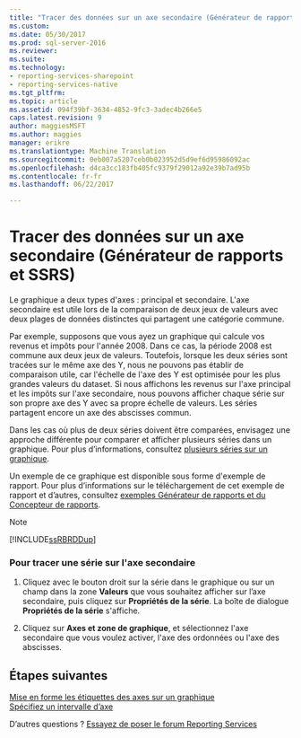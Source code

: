 ```yaml
---
title: "Tracer des données sur un axe secondaire (Générateur de rapports et SSRS) | Documents Microsoft"
ms.custom: 
ms.date: 05/30/2017
ms.prod: sql-server-2016
ms.reviewer: 
ms.suite: 
ms.technology:
- reporting-services-sharepoint
- reporting-services-native
ms.tgt_pltfrm: 
ms.topic: article
ms.assetid: 094f39bf-3634-4852-9fc3-3adec4b266e5
caps.latest.revision: 9
author: maggiesMSFT
ms.author: maggies
manager: erikre
ms.translationtype: Machine Translation
ms.sourcegitcommit: 0eb007a5207ceb0b023952d5d9ef6d95986092ac
ms.openlocfilehash: d4ca3cc183fb405fc9379f29012a92e39b7ad95b
ms.contentlocale: fr-fr
ms.lasthandoff: 06/22/2017

---
```


# <a name="plot-data-on-a-secondary-axis-report-builder-and-ssrs"></a>Tracer des données sur un axe secondaire (Générateur de rapports et SSRS)

Le graphique a deux types d'axes : principal et secondaire. L'axe secondaire est utile lors de la comparaison de deux jeux de valeurs avec deux plages de données distinctes qui partagent une catégorie commune.  
  
 Par exemple, supposons que vous ayez un graphique qui calcule vos revenus et impôts pour l'année 2008. Dans ce cas, la période 2008 est commune aux deux jeux de valeurs. Toutefois, lorsque les deux séries sont tracées sur le même axe des Y, nous ne pouvons pas établir de comparaison utile, car l'échelle de l'axe des Y est optimisée pour les plus grandes valeurs du dataset. Si nous affichons les revenus sur l'axe principal et les impôts sur l'axe secondaire, nous pouvons afficher chaque série sur son propre axe des Y avec sa propre échelle de valeurs. Les séries partagent encore un axe des abscisses commun.  
  
 Dans les cas où plus de deux séries doivent être comparées, envisagez une approche différente pour comparer et afficher plusieurs séries dans un graphique. Pour plus d’informations, consultez [plusieurs séries sur un graphique](../../reporting-services/report-design/multiple-series-on-a-chart-report-builder-and-ssrs.md).  
  
 Un exemple de ce graphique est disponible sous forme d'exemple de rapport. Pour plus d’informations sur le téléchargement de cet exemple de rapport et d’autres, consultez [exemples Générateur de rapports et du Concepteur de rapports](http://go.microsoft.com/fwlink/?LinkId=198283).  
  
> [!NOTE]  
>  [!INCLUDE[ssRBRDDup](../../includes/ssrbrddup-md.md)]  
  
### <a name="to-plot-a-series-on-the-secondary-axis"></a>Pour tracer une série sur l'axe secondaire  
  
1.  Cliquez avec le bouton droit sur la série dans le graphique ou sur un champ dans la zone **Valeurs** que vous souhaitez afficher sur l’axe secondaire, puis cliquez sur **Propriétés de la série**. La boîte de dialogue **Propriétés de la série** s'affiche.  
  
2.  Cliquez sur **Axes et zone de graphique**, et sélectionnez l'axe secondaire que vous voulez activer, l'axe des ordonnées ou l'axe des abscisses.  

## <a name="next-steps"></a>Étapes suivantes

[Mise en forme les étiquettes des axes sur un graphique](../../reporting-services/report-design/formatting-axis-labels-on-a-chart-report-builder-and-ssrs.md)   
[Spécifiez un intervalle d’axe](../../reporting-services/report-design/specify-an-axis-interval-report-builder-and-ssrs.md)  

D’autres questions ? [Essayez de poser le forum Reporting Services](http://go.microsoft.com/fwlink/?LinkId=620231)
